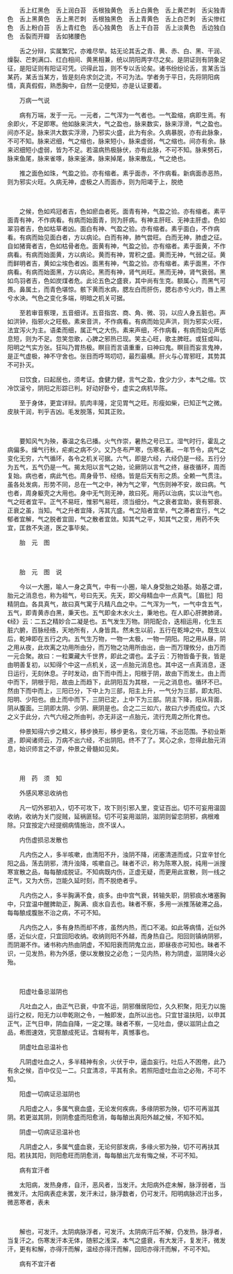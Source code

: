 <!-- { "loadSidebar": true } -->
　　舌上红黑色　舌上润白苔　舌根独黄色　舌上白黄色　舌上黄芒刺　舌尖独青色　舌上黑黄色　舌上黑芒刺　舌根独黑色　舌上青黄色　舌上白芒刺　舌尖惨红色　舌上粉白苔　舌上青红色　舌心独黄色　舌上干白苔　舌上淡黄色　舌边独白色　舌裂而开瓣　舌如猪腰色

　　舌之分辩，实属繁冗，亦难尽举。姑无论其舌之青、黄、赤、白、黑、干润、燥裂、芒刺满口、红白相间、黄黑相兼，统以阴阳两字尽之矣。是阴证则有阴象足征，是阳证则有阳证可凭。识得此旨，则不专以舌论矣。诸书纷纷论舌，言某舌当某药，某舌当某方，皆是刻舟求剑之流，不可为法。学者务于平日，先将阴阳病情，真真假假，熟悉胸中，自然一见便知，亦是认证要着。

　　万病一气说

　　病有万端，发于一元。一元者，二气浑为一气者也。一气盈缩，病即生焉。有余即火，不足即寒。他如脉来洪大，气之盈也，脉来数实，脉来浮滑，气之盈也。间亦不足。脉来洪大数实浮滑，乃邪实火盛，此为有余。久病暴脱，亦有此脉象，不可不知。脉来迟细，气之缩也，脉来短小，脉来虚弱，气之缩也。间亦有余。脉来迟细短小虚弱，皆为不足。若温病热极脉伏，亦有此脉，不可不知。脉来劈石，脉来鱼尾，脉来雀啄，脉来釜沸，脉来掉尾，脉来散乱，气之绝也。

　　推之面色如珠，气盈之验。亦有缩者。素乎面赤，不作病看。新病面赤恶热，则为邪实火旺。久病无神，虚极之人而面赤，则为阳竭于上，脱绝

　　  

　　之候，色如鸡冠者吉，色如瘀血者死。面青有神，气盈之验。亦有缩者。素平面青有神，不作病看。有病而始面青，则为肝病。有神主肝旺、无神主肝虚。色如翠羽者吉，色如枯草者凶。面白有神、气盈之验。亦有缩者。素乎面白，不作病看。有病而始见面白者，方以病论。白而有神，肺气尝旺。白而无神，肺虚之征。自如猪膏者吉，色如枯骨者危。面黄有神，气盈之验。亦有缩者。素乎面黄，不作病看。有病而始面黄，方以病论。黄而有神，胃积之盛。黄而无神，气弱之征。黄而鲜明者吉，黄如尘埃色者凶。面黑有神，气盈之验。亦有缩者。素乎面黑，不作病看。有病而始面黑，方以病论。黑而有神，肾气尚旺。黑而无神，肾气衰弱。黑如鸟羽者吉，色如炭煤者危。此论五色之盛衰，其中尚有生克。额属心，而黑气可畏。鼻属土，而青色堪惊。骸下黄而水病，腮左白而肝伤，腮右赤兮火灼，唇上黑兮水泱。气色之变化多端，明暗之机关可据。

　　至若审音察理，五音细详。五音指宫、商、角、微、羽，以应人身五脏也。声如洪钟，指邪火之旺极。素来音洪，不作病看。有病而始见声洪，则为邪实火旺，法宜泻火为主。语柔而细，属正气之大伤。素来声细，不作病看，有病而始见声低息短，则为不足。忽笑忽歌，心脾之邪热已现。笑主心旺，歌主脾旺。或狂或叫，阳明之气实方张。狂叫乃胃热极。瞑目而言语重重，曰神曰鬼。瞑目而妄言鬼神，是正气虚极，神不守舍也。张目而呼骂叨叨，最烈最横。肝火与心胃邪旺，其势其不可扑灭。

　　曰饮食，曰起居也，须考证。食健力健，言气之盈，食少力少，本气之缩。饮冷饮滚兮，阴阳之形踪已判。好动好卧兮，虚实之病机毕陈。

　　至于身体，更宜详辩。肌肉丰隆，定见胃气之旺。形瘦如柴，已知正气之微。皮肤干润，判乎吉凶。毛发脱落，知其正败。

　　  

　　要知风气为殃，春温之名已播。火气作崇，暑热之号已工。湿气时行，霍乱之病偏多。燥气行秋，疟痢之病不少。又乃冬布严寒，伤寒名著。一年节令，病气之变化无穷，六气循环，各令之机关可据。六气，即是六经，六经仍是一经。五行分为五气，五气仍是一气。揭太阳以言气之始，论厥阴以言气之终，昼夜循环，周而复始。病也者，病此气也。周身骨节、经络。皆是后天有形之质。全赖一气贯注。虽各处发病，形势不同，总在一气之中，神为气之宰，气伤则神不安，故曰病。气也者，周身躯壳之大用也。身中无气则无神，故曰死。用药以治病，实以治气也。气之旺者宜平。正气不易旺，惟邪气易旺，须当细分。气之衰者宜助，衰有邪衰、正衰之虽，当知。气之升者宜降，泻其亢盛。气之陷者宜举，气之滞者宜行，气之郁者宜解，气之脱者宜固，气之散者宜敛。知其气之平，知其气之变，用药不失宜，匡救不失道，医之事毕矣。

　　胎　元　图

　　 

　　胎　元　图　说

　　今以一大圈，喻人一身之真气，中有一小圈，喻人身受胎之始基。始基之谓，胎元之消息也，称为祖气，号曰先天。先天，即父母精血中一点真气。［眉批］阳精阴血。各具真气，故曰真气寓于凡精凡血之中。二气浑为一气，一气中含五气，五气，即青黄赤白黑，秉天也。五气即金木水火土，秉地也。在人即心肝脾肺肾。《经》云：二五之精妙合二凝是也。五气发生万物。阴阳配合，迭相运用，化生五脏六腑，百脉经络，天地所有，人身皆具。然未生以前，五行在乾坤之中。既生以后，乾坤即在五行之内。五气生万物，一物一太极，一物一阴阳。阳之用从昼，阴之用从夜，此坎离之功用所由分，而万物之功用所由出，由一而万理攸分，由万而一元合聚。故曰：一粒粟藏大千世界，即此之谓也。孟子云：万物皆备于我，皆是由明善复初，以知得个中这一点机关，这一点胎元消息也。其中这一点真消息，逐日运行，无刻休息。子时发动，由下而中而上，阳根于阴，故由下而发土。由上而中而下，阴根于阳，故由上而趋下，此阴阳互为其根，一元之消息也。循环不已。然由下而中而上，三阳已分，下中上为三部，阳主上升，一气分为三部，即太阳、阳明、少阳也。由上而中而下，三阴已定，上中下为三部。阴主下降，阳从背面，阴从腹面。三阴即太阴、少阴、厥阴是也。合之二三如六，故曰六步而成位。六爻之义于此分，六气六经之所由判，亦无非这一点胎元，流行充周之所化育也。

　　仲景知得六步之精义，移步换形，移步更名，变化万端，不出范围。予初业斯道，即闻诸师云，万病不出六经，不出阴阳。终不了了。冥心之余，忽得此胎元消息，始识师言之不谬，仲景之骨髓如见矣。

　　  

　　用　药　须　知

　　外感风寒忌收纳也

　　凡一切外邪初入，切不可攻下，攻下则引邪入里，变证百出。切不可妄用温固收纳，收纳为关门捉贼，延祸匪轻。切不可妄用滋阴，滋阴则留恋阴邪，病根难除。只宜按定六经提纲病情施治，庶不误人。

　　内伤虚损忌发散也

　　凡内伤之人，多半咳嗽，由清阳不升，浊阴不降，闭塞清道而成，只宜辛甘化阳之品，荡去阴邪，清升浊降，咳嗽自己。昧者不识，称为陈寒入脱，纯用一派搜寒宣散之品，每每酿成脱证。不知病既内伤，正虚无疑，而更用此宣散，则一线之正气，又为大伤，岂能久延时刻，而不脱绝者乎。

　　凡内伤之人，多半胸满不食，痰多。由中宫气衰，转输失职，阴邪痰水堵塞胸中，只宜温中醒脾助正，胸满、痰水自去也。昧者不察，多用一派推荡破滞之品，每每酿成腹胀不治之病，不可不知。

　　凡内伤之人，多有身热而却不疼，虽然内热，而口不渴。如此等病情，近似外感，近似火症，只宜回阳收纳。收纳则阳不外越，而身热自己。阳回则镇纳阴邪，而阴潮不作。诸书称内热由阴虚，不知阳衰而阴鬼立出，即昼夜亦可知也。昧者不识，一见发热，称为外感，便以发散投之必危；一见内热，称为阴虚，滋阴降火必殆。

　　  

　　阳虚吐备忌滋阴也

　　凡吐血之人，由正气已衰，中宫不运，阴邪僭居阳位，久久积聚，阳无力以施运行之权，阳无力以申乾刚之令，一触即发，血所以出也。只宜甘温扶阳，以申其正气，正气日申，阴血自降，一定之理。昧者不察，一见吐血，便以滋阴止血之品，希图速效，究意酿成死证。含糊有年，真憾事也。

　　阴虚吐血忌温补也

　　凡阴虚吐血之人，多半精神有余，火伏于中，逼血妄行。吐后人不困倦，此乃有余之候，百中仅见一二。只宜清凉，平其有余。若照阳虚吐血治之必殆，不可不知。

　　阳虚一切病证忌滋阴也

　　凡阳虚之人，多属气衰血盛，无论发何疾病，多缘阴邪为殃，切不可再滋其阴。若更滋其阴，则阴愈盛而阳愈消，每每酿出真阳外越之候，不知不知。

　　阴虚一切病证忌温补也

　　凡阴虚之人，多属气盛血衰，无论何部发病，多缘火邪为殃，切不可再扶其阳。若扶其阳，则阳愈旺而阴愈消，每每酿出亢龙有悔之候，不可不知。

　　病有宜汗者

　　太阳病，发热身疼，自汗，恶风者，当发汗。太阳病外症未解，脉浮弱者，当微发汗。太阳病表症未罢，发汗未过，脉浮数者，仍可发汗。阳明病脉迟汗出多，微恶寒者，表未

　　  

　　解也，可发汗。太阴病脉浮者，可发汗。太阴病汗后不解，仍发热，脉浮者，当复汗之。伤寒发汗本无体，随邪之浅深，本气之盛衰，有大发汗，复发汗，微发汗，更有和解，亦得汗而解，温经亦得汗而解，回阳亦得汗而解，不可不知。

　　病有不宜汗者

